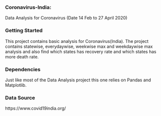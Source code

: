 ### Coronavirus-India: 
<p> Data Analysis for Coronavirus (Date 14 Feb to 27 April 2020) </p>

### Getting Started 
<p> This project contains basic analysis for Coronavirus(India). The project contains statewise, everydaywise, weekwise max and weekdaywise max analysis and also find which states has recovery rate and which states has more death rate.</p> 

### Dependencies 
<p> Just like most of the Data Analysis project this one relies on Pandas and Matplotlib. </p>

### Data Source 
<p> https://www.covid19india.org/ </p>
